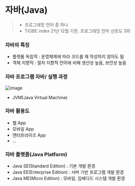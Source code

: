 # 자바(Java)
> - 프로그래밍 언어 중 하나
> - TIOBE index 21년 12월 기준, 프로그래밍 언어 선호도 3위

### 자바의 특징
- 플랫폼 독립적 : 운영체제에 따라 코드를 재 작성하지 않아도 됨
- 객체 지향적 : 절차 지향적 언어에 비해 생산성 높음, 보안성 높음

### 자바 프로그램 자바/ 실행 과정
![image](https://user-images.githubusercontent.com/62336151/180594790-7060c6a0-d6e4-41f3-8934-59b60de35f2c.png)
* JVM(Java Virtual Machine)

### 자바 활용도
- 웹 App
- 모바일 App
- 엔터프라이즈 App
- ...

### 자바 플랫폼(Java Platform)
- Java SE(Standard Edition) : 기본 개발 환경
- Java EE(Enterprise Edition) : 서버 기반 프로그램 개발 환경
- Java ME(Micro Edition) : 모바일, 임베디드 시스템 개발 환경

